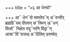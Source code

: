 +++
title = "०६ आ धेनवो"

+++
आ᳓ धेन᳓वो मामतेय᳓म् अ᳓वन्तीर्  
ब्रह्मप्रि᳓यम् पीपयन् स᳓स्मिन् ऊ᳓धन्  
पित्वो᳓ भिक्षेत वयु᳓नानि विद्वा᳓न्  
आसा᳓वि᳓वासन्न् अ᳓दितिम् उरुष्येत्